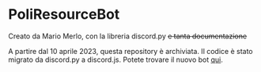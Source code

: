 # PoliResourceBot

Creato da Mario Merlo, con la libreria discord.py ~~e tanta documentazione~~

A partire dal 10 aprile 2023, questa repository è archiviata. Il codice è stato migrato da discord.py a discord.js. Potete trovare il nuovo bot [qui](https://github.com/MrVideo/poliresourcebot.js).

